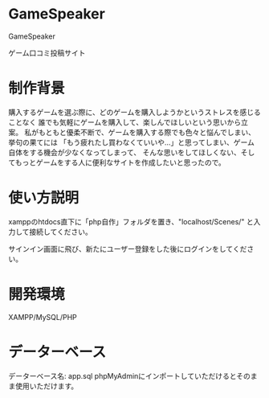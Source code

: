 # GameSpeaker
GameSpeaker

ゲーム口コミ投稿サイト

# 制作背景
購入するゲームを選ぶ際に、どのゲームを購入しようかというストレスを感じることなく
誰でも気軽にゲームを購入して、楽しんでほしいという思いから立案。
私がもともと優柔不断で、ゲームを購入する際でも色々と悩んでしまい、挙句の果てには
「もう疲れたし買わなくていいや…」と思ってしまい、ゲーム自体をする機会が少なくなってしまって、
そんな思いをしてほしくない、そしてもっとゲームをする人に便利なサイトを作成したいと思ったので。

# 使い方説明
xamppのhtdocs直下に「php自作」フォルダを置き、"localhost/Scenes/" と入力して接続してください。

サインイン画面に飛び、新たにユーザー登録をした後にログインをしてください。

# 開発環境
XAMPP/MySQL/PHP

# データーベース
データーベース名: app.sql
phpMyAdminにインポートしていただけるとそのまま使用いただけます。
